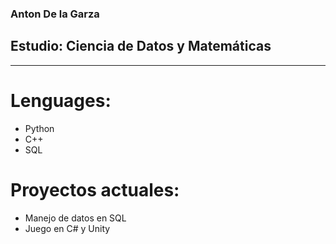 ### Anton De la Garza
## Estudio: Ciencia de Datos y Matemáticas
-------------
# Lenguages:
- Python
- C++
- SQL

# Proyectos actuales:
- Manejo de datos en SQL
- Juego en C# y Unity
